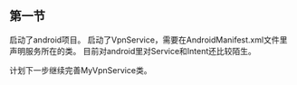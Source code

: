 ## 第一节

启动了android项目。
启动了VpnService，需要在AndroidManifest.xml文件里声明服务所在的类。
目前对android里对Service和Intent还比较陌生。

计划下一步继续完善MyVpnService类。